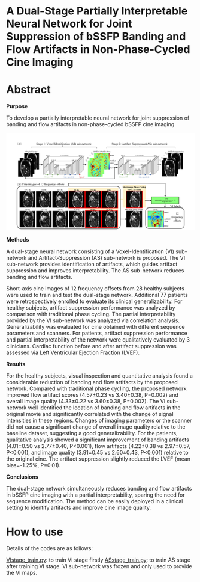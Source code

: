 # A Dual-Stage Partially Interpretable Neural Network for Joint Suppression of bSSFP Banding and Flow Artifacts in Non-Phase-Cycled Cine Imaging

# Abstract

**Purpose**

To develop a partially interpretable neural network for joint suppression of banding and flow artifacts in non-phase-cycled bSSFP cine imaging


<picture>
 <source media="(prefers-color-scheme: dark)" srcset="https://github.com/SJTU-CMRLab/Dual_stage_NN/blob/main/Figure1.png">
 <source media="(prefers-color-scheme: light)" srcset="https://github.com/SJTU-CMRLab/Dual_stage_NN/blob/main/Figure1.png">
 <img alt="The scheme of the dual-stage network and generation of the training labels" src="https://github.com/SJTU-CMRLab/Dual_stage_NN/blob/main/Figure1.png">
</picture>


**Methods**

A dual-stage neural network consisting of a Voxel-Identification (VI) sub-network and Artifact-Suppression (AS) sub-network is proposed. The VI sub-network provides identification of artifacts, which guides artifact suppression and improves interpretability. The AS sub-network reduces banding and flow artifacts. 

Short-axis cine images of 12 frequency offsets from 28 healthy subjects were used to train and test the dual-stage network. Additional 77 patients were retrospectively enrolled to evaluate its clinical generalizability. For healthy subjects, artifact suppression performance was analyzed by comparison with traditional phase cycling. The partial interpretability provided by the VI sub-network was analyzed via correlation analysis. Generalizability was evaluated for cine obtained with different sequence parameters and scanners. For patients, artifact suppression performance and partial interpretability of the network were qualitatively evaluated by 3 clinicians. Cardiac function before and after artifact suppression was assessed via Left Ventricular Ejection Fraction (LVEF).

**Results**

For the healthy subjects, visual inspection and quantitative analysis found a considerable reduction of banding and flow artifacts by the proposed network. Compared with traditional phase cycling, the proposed network improved flow artifact scores (4.57±0.23 vs 3.40±0.38, P=0.002) and overall image quality (4.33±0.22 vs 3.60±0.38, P=0.002). The VI sub-network well identified the location of banding and flow artifacts in the original movie and significantly correlated with the change of signal intensities in these regions. Changes of imaging parameters or the scanner did not cause a significant change of overall image quality relative to the baseline dataset, suggesting a good generalizability. For the patients, qualitative analysis showed a significant improvement of banding artifacts (4.01±0.50 vs 2.77±0.40, P<0.001), flow artifacts (4.22±0.38 vs 2.97±0.57, P<0.001), and image quality (3.91±0.45 vs 2.60±0.43, P<0.001) relative to the original cine. The artifact suppression slightly reduced the LVEF (mean bias=-1.25%, P=0.01).

**Conclusions**

The dual-stage network simultaneously reduces banding and flow artifacts in bSSFP cine imaging with a partial interpretability, sparing the need for sequence modification. The method can be easily deployed in a clinical setting to identify artifacts and improve cine image quality.

# How to use
Details of the codes are as follows:

[VIstage_train.py](https://github.com/SJTU-CMRLab/Dual_stage_NN/blob/main/VIstage_train.py): to train VI stage firstly
[ASstage_train.py](https://github.com/SJTU-CMRLab/Dual_stage_NN/blob/main/VIstage_train.py): to train AS stage after training VI stage. VI sub-network was frozen and only used to provide the VI maps.

